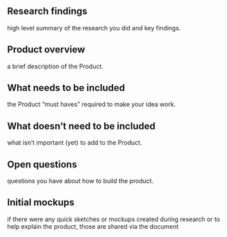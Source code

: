 ## Research findings 
high level summary of the research you did and key findings.

## Product overview 
a brief description of the Product.

## What needs to be included 
the Product “must haves” required to make your idea work.

## What doesn’t need to be included 
what isn’t important (yet) to add to the Product.

## Open questions 
questions you have about how to build the product.

## Initial mockups 
if there were any quick sketches or mockups created during research or to help explain the product, those are shared via the document